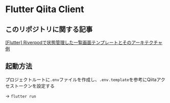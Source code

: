 # Flutter Qiita Client

## このリポジトリに関する記事
[[Flutter] Riverpodで状態管理した一覧画面テンプレートとそのアーキテクチャ例](https://zenn.dev/dev_tatsuya/articles/cffaa7c50dfad7)

## 起動方法
プロジェクトルートに`.env`ファイルを作成し、`.env.template`を参考にQiitaアクセストークンを設定する

→ `flutter run`
